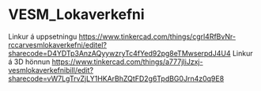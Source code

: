# VESM_Lokaverkefni
Linkur á uppsetningu
https://www.tinkercad.com/things/cgrl4RfBvNr-rccarvesmlokaverkefni/editel?sharecode=D4YDTp3AnzAQyywzryTc4fYed92pg8eTMwserpdJ4U4
Linkur á 3D hönnun
https://www.tinkercad.com/things/a777jIiJzxj-vesmlokaverkefnibill/edit?sharecode=vW7LgTrvZjLY1HKArBhZQtFD2g6TpdBG0Jrn4z0q9E8

